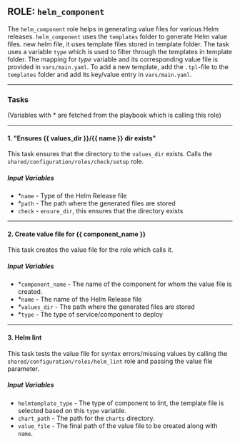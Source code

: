 [//]: # (##############################################################################################)
[//]: # (Copyright Accenture. All Rights Reserved.)
[//]: # (SPDX-License-Identifier: Apache-2.0)
[//]: # (##############################################################################################)

## ROLE: `helm_component`
The `helm_component` role helps in generating value files for various Helm releases. `helm_component` uses the `templates` folder to generate Helm value files.  new helm file, it uses template files stored in template folder. The task uses a variable `type` which is used to filter through the templates in template folder.
The mapping for *type* variable and its corresponding value file is provided in `vars/main.yaml`.
To add a new template, add the `.tpl`-file to the `templates` folder and add its key/value entry in `vars/main.yaml`. 

---

### Tasks
(Variables with * are fetched from the playbook which is calling this role)

---

#### 1. "Ensures {{ values_dir }}/{{ name }} dir exists"
This task ensures that the directory to the `values_dir` exists. Calls the `shared/configuration/roles/check/setup` role.
##### Input Variables
- *`name` - Type of the Helm Release file 
- *`path` - The path where the generated files are stored
- `check` - `ensure_dir`, this ensures that the directory exists

---

#### 2. Create value file for {{ component_name }}
This task creates the value file for the role which calls it. 
##### Input Variables
- *`component_name` - The name of the component for whom the value file is created.
- *`name` - The name of the Helm Release file 
- *`values_dir` - The path where the generated files are stored
- *`type` - The type of service/component to deploy

--- 

#### 3. Helm lint
This task tests the value file for syntax errors/missing values by calling the `shared/configuration/roles/helm_lint` role and passing the value file parameter.
##### Input Variables
- `helmtemplate_type` - The type of component to lint, the template file is selected based on this `type` variable.
- `chart_path` - The path for the `charts` directory.
- `value_file` - The final path of the value file to be created along with `name`.
